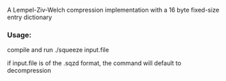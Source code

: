 A Lempel-Ziv-Welch compression implementation with a 16 byte fixed-size entry dictionary

### Usage:
compile and run 
./squeeze input.file

if input.file is of the .sqzd format, the command will default to decompression

